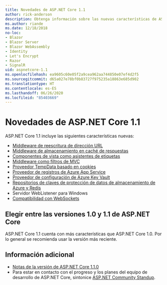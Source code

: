 ```yaml
---
title: Novedades de ASP.NET Core 1.1
author: rick-anderson
description: Obtenga información sobre las nuevas características de ASP.NET Core 1.1.
ms.author: riande
ms.date: 12/18/2018
no-loc:
- Blazor
- Blazor Server
- Blazor WebAssembly
- Identity
- Let's Encrypt
- Razor
- SignalR
uid: aspnetcore-1.1
ms.openlocfilehash: ea9605c60e05f2a9cea962aa744850e07ef4d2f5
ms.sourcegitcommit: d65a027e78bf0b83727f975235a18863e685d902
ms.translationtype: HT
ms.contentlocale: es-ES
ms.lasthandoff: 06/26/2020
ms.locfileid: "85403669"
---
```

# <a name="whats-new-in-aspnet-core-11"></a>Novedades de ASP.NET Core 1.1

ASP.NET Core 1.1 incluye las siguientes características nuevas:

- [Middleware de reescritura de dirección URL](xref:fundamentals/url-rewriting)
- [Middleware de almacenamiento en caché de respuestas](xref:performance/caching/middleware)
- [Componentes de vista como asistentes de etiquetas](xref:mvc/views/view-components#invoking-a-view-component-as-a-tag-helper)
- [Middleware como filtros de MVC](xref:mvc/controllers/filters#using-middleware-in-the-filter-pipeline)
- [Proveedor TempData basado en cookies](xref:fundamentals/app-state#tempdata)
- [Proveedor de registros de Azure App Service](xref:fundamentals/logging/index#azure-app-service-provider)
- [Proveedor de configuración de Azure Key Vault](xref:security/key-vault-configuration)
- [Repositorios de claves de protección de datos de almacenamiento de Azure y Redis](xref:security/data-protection/implementation/key-storage-providers)
- Servidor WebListener para Windows
- [Compatibilidad con WebSockets](xref:fundamentals/websockets)

## <a name="choosing-between-versions-10-and-11-of-aspnet-core"></a>Elegir entre las versiones 1.0 y 1.1 de ASP.NET Core

ASP.NET Core 1.1 cuenta con más características que ASP.NET Core 1.0. Por lo general se recomienda usar la versión más reciente.

## <a name="additional-information"></a>Información adicional

- [Notas de la versión de ASP.NET Core 1.1.0](https://github.com/dotnet/aspnetcore/releases/tag/1.1.0)
- Para estar en contacto con el progreso y los planes del equipo de desarrollo de ASP.NET Core, sintonice [ASP.NET Community Standup](https://live.asp.net/).
